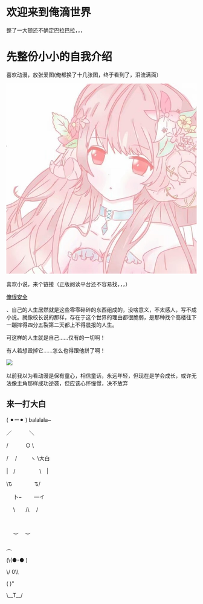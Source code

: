 <!DOCTYPE html>
<html lang="zh-cn">
  <head>
	<meta charset="utf-8"/>
	<title>小小的世界</title>
	<style>
		body{
			background-image: url("1.jpg");
			background-repeat: repeat;no-repeat;
			background-position: left top;
			background-attachment: fixed;
		}
	</style>
</head>
<body>
<h1>欢迎来到俺滴世界</h1>
<p>整了一大顿还不确定巴拉巴拉，，，</p>
<h1>先整份小小的自我介绍</h1>
<p>喜欢动漫，放张爱图(俺都换了十几张图，终于看到了，泪流满面）</p>
<img src="123.jpg.jpeg">
<p>喜欢小说，来个链接（正版阅读平台还不容易找，，，）</p>
<a href="https://ubook.reader.qq.com/intro.html?bid=933335&amp;b_f=231004">俺很安全</a>
<p>、自己的人生居然就是这些零零碎碎的东西组成的，没啥意义，不太感人，写不成小说。就像校长说的那样，存在于这个世界的理由都很脆弱，是那种找个高楼往下一蹦摔得四分五裂第二天都上不得晨报的人生。</p>
<p>可这样的人生就是自己……仅有的一切啊！</p>
<p>有人若想毁掉它……怎么也得跟他拼了啊！</p>
<img src="lz.jpg">
<p>以前我以为看动漫是保有童心，相信童话，永远年轻，但现在是学会成长，或许无法像主角那样成功逆袭，但应该心怀憧憬，决不放弃</p>
<h2>来一打大白</h2>
<p>                 </p>
<p>    ( ⚫︎ー⚫︎  ) balalala~</p>
<p>    ／　　　   ＼</p>
<p>  /　　　  ○  \    </p>
<p> /　 /  　　   ヽ  \大白</p>
<p> |　/　 　　　  \　|</p>
<p>  \Ԏ　　　　     Ԏ/</p>
<p>　 卜−　　    ―イ     </p>
<p>　  \　　/\　 /  </p>
　<p>　 ︶　   ︶  </p>
<p>              </p>
 <p>    ︵ </p>
<p> (\(●-● )</p>
<p>  \/   0\\</p>
 <p> (       )"</p>
  <p> \__T__/</p>
</body>
</html>


